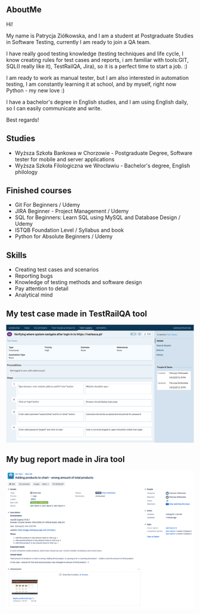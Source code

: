 ## AboutMe

Hi! 

My name is Patrycja Ziółkowska, and I am a student at Postgraduate Studies in Software Testing, currently I am ready to join a QA team. 
 
I have really good testing knowledge (testing techniques and life cycle, I know creating rules for test cases and reports, i am familiar with tools:GIT, SQL(I really like it), TestRailQA, Jira), so it is a perfect time to start a job. :) 

I am ready to work as manual tester, but I am also interested in automation testing, I am constantly learning it at school, and by myself, right now Python - my new love :)

I have a bachelor's degree in English studies, and I am using English daily, so I can easily communicate and write.

Best regards!
	
## Studies

* Wyższa Szkoła Bankowa w Chorzowie - Postgraduate Degree, Software tester for mobile and server applications
* Wyższa Szkoła Filologiczna we Wrocławiu - Bachelor's degree, English philology

## Finished courses

* Git For Beginners / Udemy
* JIRA Beginner - Project Management / Udemy
* SQL for Beginners: Learn SQL using MySQL and Database Design / Udemy
* ISTQB Foundation Level / Syllabus and book
* Python for Absolute Beginners / Udemy


## Skills

* Creating test cases and scenarios
* Reporting bugs
* Knowledge of testing methods and software design
* Pay attention to detail
* Analytical mind


## My test case made in TestRailQA tool

![Algorithm schema](Images/TestRailQA.png)

## My bug report made in Jira tool

![Algorithm schema](Images/jira.png)


